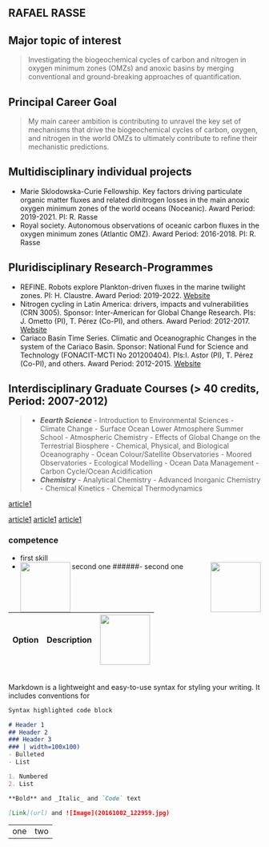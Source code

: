 ##  RAFAEL RASSE


## Major topic of interest 
> Investigating the biogeochemical cycles of carbon and nitrogen in oxygen minimum zones (OMZs)  and anoxic basins by merging conventional and ground-breaking approaches of quantification.

## Principal Career Goal
> My main career ambition is contributing to unravel the key set of mechanisms that drive the biogeochemical cycles of carbon, oxygen, and nitrogen in the world OMZs to ultimately  contribute to refine their mechanistic predictions.  

## Multidisciplinary individual projects 
 - Marie Sklodowska-Curie Fellowship. Key factors driving particulate organic matter fluxes and related dinitrogen losses in the main anoxic oxygen minimum zones of the world oceans (Noceanic). Award Period: 2019-2021. PI: R. Rasse
 - Royal society. Autonomous observations of oceanic carbon fluxes in the oxygen minimum zones (Atlantic OMZ). Award Period: 2016-2018. PI: R. Rasse

## Pluridisciplinary Research-Programmes
 - REFINE. Robots explore Plankton-driven fluxes in the marine twilight zones. PI: H. Claustre. Award Period: 2019-2022. [Website](https://erc-refine.eu/new/) 
 - Nitrogen cycling in Latin America: drivers, impacts and vulnerabilities (CRN 3005). Sponsor: Inter-American for Global Change Research. PIs: J. Ometto (PI), T. Pérez (Co-PI), and others. Award Period: 2012-2017. [Website](http://nitrogen.ccst.inpe.br/)  
 - Cariaco Basin Time Series. Climatic and Oceanographic Changes in the system of the Cariaco Basin. Sponsor: National Fund for Science and Technology (FONACIT-MCTI No 201200404). PIs:I. Astor (PI), T. Pérez (Co-PI), and others. Award Period: 2012-2015. [Website](http://www.imars.usf.edu/cariaco) 

## Interdisciplinary Graduate Courses (> 40 credits, Period: 2007-2012)
 > - ***Eearth Science*** 
       - Introduction to Environmental Sciences 
       - Climate Change 
       - Surface Ocean Lower Atmosphere Summer School 
       - Atmospheric Chemistry 
       - Effects of Global Change on the Terrestrial Biosphere 
       - Chemical, Physical, and Biological Oceanography 
       - Ocean Colour/Satellite Observatories 
       - Moored Observatories 
       - Ecological Modelling
       - Ocean Data Management 
       - Carbon Cycle/Ocean Acidification
  > - ***Chemistry***
       - Analytical Chemistry
       - Advanced Inorganic Chemistry 
       - Chemical Kinetics 
       - Chemical Thermodynamics













[article1](https://article1)

[article1](https://article1)
[article1](https://article1)
[article1](https://article1)














### competence
- first skill 
- second one <img align="left" src="20161002_122959.jpg" width="100" height="100" >
######- second one <img style="float: right;" src="20161002_122959.jpg" width="100" height="100" >
 






| Option | Description       |  <img src="20161002_122959.jpg" width="100" height="100" > |
| --------------------- |:---------------------------:| -----------:|



<table border="0">
<table border="0">
 <tr>
 <td> one </td>
 <td> two </td>
 
 </tr>
 <tr>

Markdown is a lightweight and easy-to-use syntax for styling your writing. It includes conventions for

```markdown
Syntax highlighted code block

# Header 1
## Header 2
### Header 3
### | width=100x100)
- Bulleted
- List

1. Numbered
2. List

**Bold** and _Italic_ and `Code` text

[Link](url) and ![Image](20161002_122959.jpg)
```
